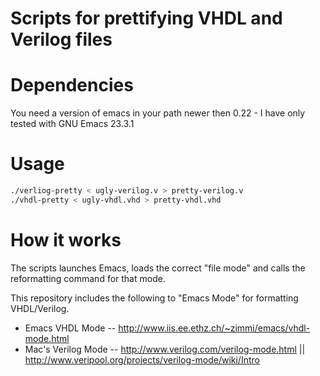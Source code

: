 # Scripts for prettifying VHDL and Verilog files

# Dependencies

You need a version of emacs in your path newer then 0.22 - I have only tested
with GNU Emacs 23.3.1

# Usage

```sh
./verliog-pretty < ugly-verilog.v > pretty-verilog.v
./vhdl-pretty < ugly-vhdl.vhd > pretty-vhdl.vhd
```

# How it works

The scripts launches Emacs, loads the correct "file mode" and calls the
reformatting command for that mode.

This repository includes the following to "Emacs Mode" for formatting
VHDL/Verilog.

 * Emacs VHDL Mode -- http://www.iis.ee.ethz.ch/~zimmi/emacs/vhdl-mode.html 
 * Mac's Verilog Mode -- http://www.verilog.com/verilog-mode.html || http://www.veripool.org/projects/verilog-mode/wiki/Intro
